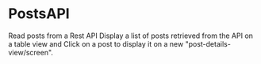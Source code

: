 # PostsAPI
Read posts from a Rest API
Display a list of posts retrieved from the API on a table view and
Click on a post to display it on a new "post-details-view/screen".
